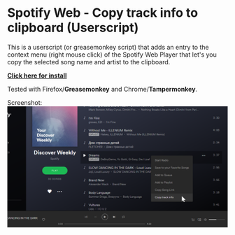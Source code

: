 # Spotify Web - Copy track info to clipboard (Userscript)

This is a userscript (or greasemonkey script) that adds an entry to the context menu (right mouse click) of the Spotify Web Player that let's you copy the selected song name and artist to the clipboard.

[**Click here for install**](https://openuserjs.org/install/cuzi/Spotify_Web_-_Copy_track_info_to_clipboard.user.js) 

Tested with Firefox/**Greasemonkey** and Chrome/**Tampermonkey**.


Screenshot:
![Screenshot of Spotify Web Player with context menu](screenshot.png)
